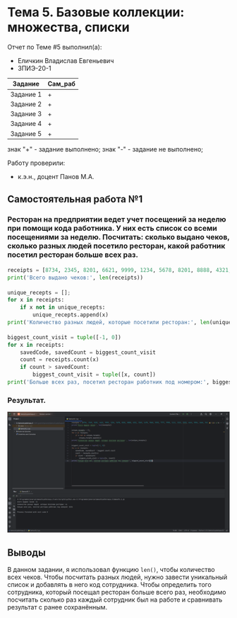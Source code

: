 # Тема 5. Базовые коллекции: множества, списки
Отчет по Теме #5 выполнил(а):
- Еличкин Владислав Евгеньевич
- ЗПИЭ-20-1

| Задание    | Сам_раб |
|------------|---------|
| Задание 1  |    +    |
| Задание 2  |    +    |
| Задание 3  |    +    |
| Задание 4  |    +    |
| Задание 5  |    +    |

знак "+" - задание выполнено; знак "-" - задание не выполнено;

Работу проверили:
- к.э.н., доцент Панов М.А.

## Самостоятельная работа №1
### Ресторан на предприятии ведет учет посещений за неделю при помощи кода работника. У них есть список со всеми посещениями за неделю. Посчитать: сколько выдано чеков, сколько разных людей посетило ресторан, какой работник посетил ресторан больше всех раз.

```python
receipts = [8734, 2345, 8201, 6621, 9999, 1234, 5678, 8201, 8888, 4321, 3365, 1478, 9865, 5555, 7777, 9998, 1111, 2222, 3333, 4444, 5556, 6666, 5410, 7778, 8889, 4445, 1439, 9604, 8201, 3365, 7502, 3016, 4928, 5837, 8201, 2643, 5017, 9682, 8530, 3250, 7193, 9051, 4506, 1987, 3365, 5410, 7168, 7777, 9865, 5678, 8201, 4445, 3016, 4506, 4506]
print('Всего выдано чеков:', len(receipts))

unique_recepts = [];
for x in receipts:
    if x not in unique_recepts:
        unique_recepts.append(x)
print('Количество разных людей, которые посетили ресторан:', len(unique_recepts))

biggest_count_visit = tuple([-1, 0])
for x in receipts:
    savedCode, savedCount = biggest_count_visit
    count = receipts.count(x)
    if count > savedCount:
        biggest_count_visit = tuple([x, count])
print('Больше всех раз, посетил ресторан работник под номером:', biggest_count_visit[0])
```

### Результат.

![Результат решения](./pic/Samost5_1.PNG)

## Выводы

В данном задании, я использовал функцию `len()`, чтобы количество всех чеков. Чтобы посчитать разных людей, нужно завести уникальный список и добавлять в него код сотрудника. Чтобы определить того сотрудника, который посещал ресторан больше всего раз, необходимо посчитать сколько раз каждый сотрудник был на работе и сравнивать результат с ранее сохранённым.
